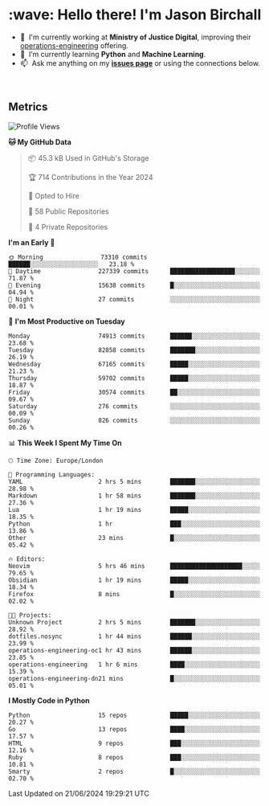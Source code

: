 <h1 align="left" id="jason-title">:wave: Hello there! I'm Jason Birchall</h1>

- :office: &nbsp;I'm currently working at **Ministry of Justice Digital**, improving their [operations-engineering](https://github.com/ministryofjustice/operations-engineering) offering.
- :seedling: &nbsp;I’m currently learning **Python** and **Machine Learning**.
- :mailbox: &nbsp;Ask me anything on my **[issues page]** or using the connections below.


<br>


<h2>Metrics</h2>

<!--START_SECTION:waka-->
![Profile Views](http://img.shields.io/badge/Profile%20Views-0-blue)

**🐱 My GitHub Data** 

> 📦 45.3 kB Used in GitHub's Storage 
 > 
> 🏆 714 Contributions in the Year 2024
 > 
> 💼 Opted to Hire
 > 
> 📜 58 Public Repositories 
 > 
> 🔑 4 Private Repositories 
 > 
**I'm an Early 🐤** 

```text
🌞 Morning                73310 commits       ██████░░░░░░░░░░░░░░░░░░░   23.18 % 
🌆 Daytime                227339 commits      ██████████████████░░░░░░░   71.87 % 
🌃 Evening                15638 commits       █░░░░░░░░░░░░░░░░░░░░░░░░   04.94 % 
🌙 Night                  27 commits          ░░░░░░░░░░░░░░░░░░░░░░░░░   00.01 % 
```
📅 **I'm Most Productive on Tuesday** 

```text
Monday                   74913 commits       ██████░░░░░░░░░░░░░░░░░░░   23.68 % 
Tuesday                  82858 commits       ███████░░░░░░░░░░░░░░░░░░   26.19 % 
Wednesday                67165 commits       █████░░░░░░░░░░░░░░░░░░░░   21.23 % 
Thursday                 59702 commits       █████░░░░░░░░░░░░░░░░░░░░   18.87 % 
Friday                   30574 commits       ██░░░░░░░░░░░░░░░░░░░░░░░   09.67 % 
Saturday                 276 commits         ░░░░░░░░░░░░░░░░░░░░░░░░░   00.09 % 
Sunday                   826 commits         ░░░░░░░░░░░░░░░░░░░░░░░░░   00.26 % 
```


📊 **This Week I Spent My Time On** 

```text
🕑︎ Time Zone: Europe/London

💬 Programming Languages: 
YAML                     2 hrs 5 mins        ███████░░░░░░░░░░░░░░░░░░   28.98 % 
Markdown                 1 hr 58 mins        ███████░░░░░░░░░░░░░░░░░░   27.36 % 
Lua                      1 hr 19 mins        █████░░░░░░░░░░░░░░░░░░░░   18.35 % 
Python                   1 hr                ███░░░░░░░░░░░░░░░░░░░░░░   13.86 % 
Other                    23 mins             █░░░░░░░░░░░░░░░░░░░░░░░░   05.42 % 

🔥 Editors: 
Neovim                   5 hrs 46 mins       ████████████████████░░░░░   79.65 % 
Obsidian                 1 hr 19 mins        █████░░░░░░░░░░░░░░░░░░░░   18.34 % 
Firefox                  8 mins              █░░░░░░░░░░░░░░░░░░░░░░░░   02.02 % 

🐱‍💻 Projects: 
Unknown Project          2 hrs 5 mins        ███████░░░░░░░░░░░░░░░░░░   28.92 % 
dotfiles.nosync          1 hr 44 mins        ██████░░░░░░░░░░░░░░░░░░░   23.99 % 
operations-engineering-oc1 hr 43 mins        ██████░░░░░░░░░░░░░░░░░░░   23.85 % 
operations-engineering   1 hr 6 mins         ████░░░░░░░░░░░░░░░░░░░░░   15.39 % 
operations-engineering-dn21 mins             █░░░░░░░░░░░░░░░░░░░░░░░░   05.01 % 
```

**I Mostly Code in Python** 

```text
Python                   15 repos            █████░░░░░░░░░░░░░░░░░░░░   20.27 % 
Go                       13 repos            ████░░░░░░░░░░░░░░░░░░░░░   17.57 % 
HTML                     9 repos             ███░░░░░░░░░░░░░░░░░░░░░░   12.16 % 
Ruby                     8 repos             ███░░░░░░░░░░░░░░░░░░░░░░   10.81 % 
Smarty                   2 repos             █░░░░░░░░░░░░░░░░░░░░░░░░   02.70 % 
```




 Last Updated on 21/06/2024 19:29:21 UTC
<!--END_SECTION:waka-->

<!-- links -->

[issues page]: https://github.com/jasonBirchall/jasonBirchall/issues "jasonBirchall/issues"
